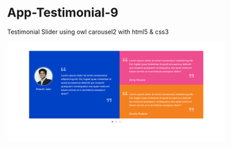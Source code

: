# App-Testimonial-9
Testimonial Slider using owl carousel2 with html5 &amp; css3

![App Testimonial 9](App%20Testimonial%209%20-%20thumbnail.png)
